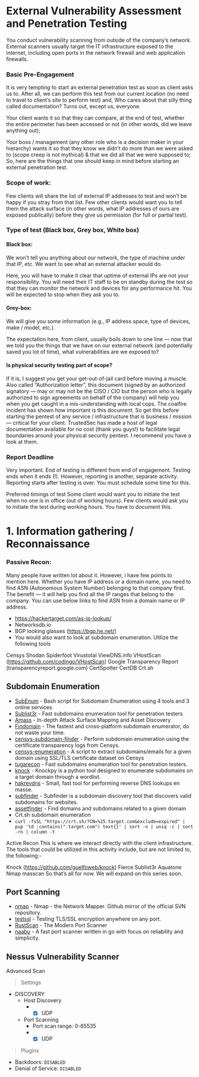 # External Vulnerability Assessment and Penetration Testing
You conduct vulnerability scanning from outside of the company’s network. External scanners usually target the IT infrastructure exposed to the internet, including open ports in the network firewall and web application firewalls.

### Basic Pre-Engagement
It is very tempting to start an external penetration test as soon as client asks us to. After all, we can perform this test from our current location (no need to travel to client’s site to perform test) and, Who cares about that silly thing called documentation? Turns out, except us, everyone.

Your client wants it so that they can compare, at the end of test, whether the entire perimeter has been accessed or not (in other words, did we leave anything out);

Your boss / management (any other role who is a decision maker in your hierarchy) wants it so that they know we didn’t do more than we were asked to (scope creep is not mythical) & that we did all that we were supposed to; So, here are the things that one should keep in mind before starting an external penetration test.

### Scope of work:

Few clients will share the list of external IP addresses to test and won’t be happy if you stray from that list. Few other clients would want you to tell them the attack surface (in other words, what IP addresses of ours are exposed publically) before they give us permission (for full or partial test).

### Type of test (Black box, Grey box, White box)

#### Black box:
We won’t tell you anything about our network, the type of machine under that IP, etc. We want to see what an external attacker would do.

Here, you will have to make it clear that uptime of external IPs are not your responsibility. You will need their IT staff to be on standby during the test so that they can monitor the network and devices for any performance hit. You will be expected to stop when they ask you to.

#### Grey-box:
We will give you some information (e.g., IP address space, type of devices, make / model, etc.).

The expectation here, from client, usually boils down to one line — now that we told you the things that we have on our external network (and potentially saved you lot of time), what vulnerabilities are we exposed to?

#### Is physical security testing part of scope?

If it is, I suggest you get your get-out-of-jail card before moving a muscle. Also called “Authorization letter”, this document (signed by an authorized signatory — may or may not be the CISO / CIO but the person who is legally authorized to sign agreements on behalf of the company) will help you when you get caught in a mis-understanding with local cops. The coalfire incident has shown how important is this document. So get this before starting the pentest of any service / infrastructure that is business / mission — critical for your client. TrustedSec has made a host of legal documentation available for no cost (thank you guys!) to facilitate legal boundaries around your physical security pentest. I recommend you have a look at them.

### Report Deadline

Very important. End of testing is different from end of engagement. Testing ends when it ends (!). However, reporting is another, separate activity. Reporting starts after testing is over. You must schedule some time for this.

Preferred timings of test Some client would want you to initiate the test when no one is in office (out of working hours). Few clients would ask you to initiate the test during working hours. You have to document this.

# 1. Information gathering / Reconnaissance

### Passive Recon:

Many people have written lot about it. However, i have few points to mention here. Whether you have IP address or a domain name, you need to find ASN (Autonomous System Number) belonging to that company first. The benefit — it will help you find all the IP ranges that belong to the company. You can use below links to find ASN from a domain name or IP address.

- https://hackertarget.com/as-ip-lookup/
- Networksdb.io
- BGP looking glasses (https://bgp.he.net/)
- You would also want to look at subdomain enumeration. Utilize the following tools


Censys
Shodan
Spiderfoot
Virustotal
ViewDNS.info
VHostScan (https://github.com/codingo/VHostScan)
Google Transparency Report (transparencyreport.google.com)
CertSpotter
CertDB
Crt.sh

## Subdomain Enumeration

- [SubEnum](https://github.com/bing0o/SubEnum) - Bash script for Subdomain Enumeration using 4 tools and 3 online services
- [Sublist3r](https://github.com/aboul3la/Sublist3r) - Fast subdomains enumeration tool for penetration testers
- [Amass](https://github.com/OWASP/Amass) - In-depth Attack Surface Mapping and Asset Discovery
- [Findomain](https://github.com/Findomain/Findomain) - The fastest and cross-platform subdomain enumerator, do not waste your time.
- [censys-subdomain-finder](https://github.com/christophetd/censys-subdomain-finder) - Perform subdomain enumeration using the certificate transparency logs from Censys.
- [censys-enumeration](https://github.com/0xbharath/censys-enumeration) - A script to extract subdomains/emails for a given domain using SSL/TLS certificate dataset on Censys
- [tugarecon](https://github.com/LordNeoStark/tugarecon) - Fast subdomains enumeration tool for penetration testers.
- [knock](https://github.com/guelfoweb/knock) - Knockpy is a python tool designed to enumerate subdomains on a target domain through a wordlist.
- [hakrevdns](https://github.com/hakluke/hakrevdns) - Small, fast tool for performing reverse DNS lookups en masse.
- [subfinder](https://github.com/projectdiscovery/subfinder) - Subfinder is a subdomain discovery tool that discovers valid subdomains for websites.
- [assetfinder](https://github.com/tomnomnom/assetfinder) - Find domains and subdomains related to a given domain
- Crt.sh subdomain enumeration
- ```curl -fsSL "https://crt.sh/?CN=%25.target.com&exclude=expired" | pup 'td :contains(".target.com") text{}' | sort -n | uniq -c | sort -rn | column -t```


Active Recon
This is where we interact directly with the client infrastructure. The tools that could be utilized in this activity include, but are not limited to, the following:-

Knock (https://github.com/guelfoweb/knock)
Fierce
Sublist3r
Aquatone
Nmap
masscan
So that’s all for now. We will expand on this series soon.


## Port Scanning

- [nmap](https://github.com/nmap/nmap) - Nmap - the Network Mapper. Github mirror of the official SVN repository.
- [testssl](https://github.com/drwetter/testssl.sh) - Testing TLS/SSL encryption anywhere on any port.
- [RustScan](https://github.com/RustScan/RustScan) - The Modern Port Scanner
- [naabu](https://github.com/projectdiscovery/naabu) - A fast port scanner written in go with focus on reliability and simplicity.

## Nessus Vulnerability Scanner

Advanced Scan 
> Settings
  - DISCOVERY
    - Host Discovery
      -  - [x] UDP
     
    - Port Scanning
      - Port scan range: 0-65535
      -  - [x] UDP
     
> Plugins
  - Backdoors: `DISABLED`
  - Denial of Service: `DISABLED`

